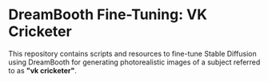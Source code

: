 # DreamBooth Fine-Tuning: VK Cricketer

This repository contains scripts and resources to fine-tune Stable Diffusion using DreamBooth for generating photorealistic images of a subject referred to as **"vk cricketer"**.